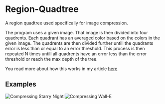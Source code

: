 # Region-Quadtree
A region quadtree used specifically for image compression.

The program uses a given image. That image is then divided into four quadrents.
Each quadrant has an averaged color based on the colors in the given image. The 
quadrents are then divided further untill the quadrants error is less than or 
equal to an error threshold. This process is then repeated N times untill all 
quadrents have an error less than the error threshold or reach the max depth of
the tree.

You read more about how this works in my article [here](https://medium.com/@tannerwyork/quadtrees-for-image-processing-302536c95c00)


## Examples

![Compressing Starry Night](https://github.com/TannerYork/Region-Quadtree/blob/master/Images/starry_night_compression.gif)
![Compressing Wall-E](https://github.com/TannerYork/Region-Quadtree/blob/master/Images/wall-e_compression.gif)
